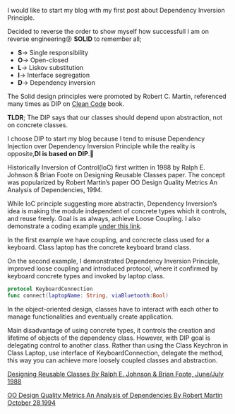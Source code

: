 I would like to start my blog with my first post about Dependency Inversion Principle. 

Decided to reverse the order to show myself how successfull I am on reverse engineering😝
**SOLID** to remember all;
- **S**-> Single responsibility 
- **O**-> Open-closed
- **L**-> Liskov substitution
- **I**-> Interface segregation
- **D**-> Dependency inversion

The Solid design principles were promoted by Robert C. Martin, referenced many times as DIP on [Clean Code](https://www.amazon.com/dp/0132350882/ref=cm_sw_em_r_mt_dp_CEBYC0H1FXGR5FE5JVND) book.

**TLDR**; The DIP says that our classes should depend upon abstraction, not on concrete classes. 

I choose DIP to start my blog because I tend to misuse Dependency Injection over Dependency Inversion Principle while the reality is opposite,**DI is based on DIP**. 

Historically Inversion of Control(IoC) first written in 1988 by Ralph E. Johnson & Brian Foote on Designing Reusable Classes paper. The concept was popularized by Robert Martin’s paper OO Design Quality Metrics An Analysis of Dependencies, 1994. 

While IoC principle suggesting more abstractin, Dependency Inversion’s idea is making the module independent of concrete types which it controls, and reuse freely. 
Goal is as always, achieve Loose Coupling. I also demonstrate a coding example [under this link](https://github.com/YigitCiray/DesignPatternsAndPrinciples/blob/main/Design%20Principles/Dependency%20Inversion%20Principe.playground/Contents.swift).

In the first example we have coupling, and concrecte class used for a keyboard.
Class laptop has the concrete keyboard brand class. 

On the second example, I demonstrated Dependency Inversion Principle, improved loose coupling and introduced protocol, where it confirmed by keyboard concrete types and invoked by laptop class.

```swift
protocol KeyboardConnection 
func connect(laptopName: String, viaBluetooth:Bool)
```

In the object-oriented design, classes have to interact with each other to manage functionalities and eventually create application.

Main disadvantage of using concrete types, it controls the creation and lifetime of objects of the dependency class. However, with DIP goal is delegating control to another class. Rather than using the Class Keychron in Class Laptop, use interface of KeyboardConnection, delegate the method, this way you can achieve more loosely coupled classes and abstraction.


[Designing Reusable Classes By Ralph E. Johnson & Brian Foote, June/July 1988](https://www.cse.msu.edu/~cse870/Input/SS2002/MiniProject/Sources/DRC.pdf)

[OO Design Quality Metrics An Analysis of Dependencies By Robert Martin October 28,1994](https://linux.ime.usp.br/~joaomm/mac499/arquivos/referencias/oodmetrics.pdf)

